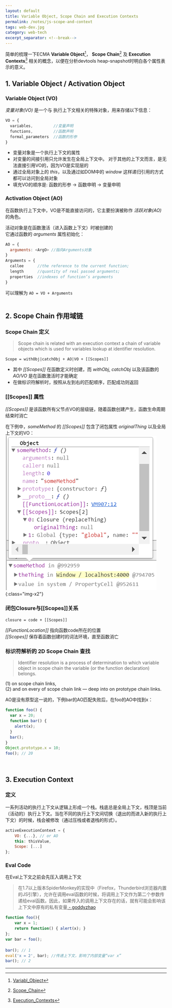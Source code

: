 ```yaml
---
layout: default
title: Variable Object, Scope Chain and Execution Contexts
permalink: /notes/js-scope-and-context
tags: web-dev.jpg
category: web-tech
excerpt_separator: <!--break-->
---
```


简单的梳理一下ECMA **Variable Object**[^1]， **Scope Chain**[^2] 及 **Execution Contexts**[^3] 相关的概念，以便在分析devtools heap-snapshot时明白各个属性表示的意义。

<!--break-->

## 1. Variable Object / Activation Object
### Variable Object (VO)   
*变量对象(VO)* 是一个与 执行上下文相关的特殊对象，用来存储以下信息：

```javascript
VO = {
  variables,         //变量声明
  functions,         //函数声明
  formal_parameters  //函数的形参
}
```
* 变量对象是一个执行上下文的属性
* 对变量的间接引用只允许发生在全局上下文中。 对于其他的上下文而言，是无法直接引用VO的，因为VO是实现层的
* 通过全局对象上的 *this*，以及通过如DOM中的 *window* 这样递归引用的方式都可以访问到全局对象
* 填充VO的顺序是: 函数的形参 -> 函数申明 -> 变量申明
<p></p>   

### Activation Object (AO)   
在函数执行上下文中，VO是不能直接访问的，它主要扮演被称作 *活跃对象(AO)* 的角色。  

活动对象是在函数激活（进入函数上下文）时被创建的   
它通过函数的 *arguments* 属性初始化：

```javascript
AO = { 
  arguments: <ArgO> //指向Arguments对象
}              
Arguments = {
  callee      //the reference to the current function;
  length      //quantity of real passed arguments;
  properties  //indexes of function’s arguments
}
```

可以理解为 `AO = VO + Arguments`  
<br>   

## 2. Scope Chain 作用域链
### Scope Chain 定义
> Scope chain is related with an execution context a chain of variable objects which is used for variables lookup at identifier resolution.    

`Scope = withObj|catchObj + AO|VO + [[Scopes]]`   

* 其中 *[[Scopes]]* 在函数定义时创建，而 *withObj*, *catchObj* 以及该函数的 *AO/VO* 是在函数激活时才能确定   
* 在做标识符解析时，按照从左到右的匹配顺序，匹配成功则返回 

### [[Scopes]] 属性
*[[Scopes]]* 是该函数所有父节点VO的层级链，随着函数创建产生，函数生命周期结束时消亡   

在下例中，*someMethod* 的 *[[Scopes]]* 包含了闭包属性 *originalThing* 以及全局上下文的VO：   
![alt文本](/assets/images/heapsnapshot1.png "title"){:class="img-x2"}   

### 闭包Closure与[[Scopes]]关系
`closure = code + [[Scopes]]`   

*[[FunctionLocation]]* 指向函数code所在的位置   
*[[Scopes]]* 保存着函数创建时的词法环境，直至函数消亡 

### 标识符解析的 2D Scope Chain 查找

> Identifier resolution is a process of determination to which variable object in scope chain the variable (or the function declaration) belongs. 

(1) on scope chain links,   
(2) and on every of scope chain link — deep into on prototype chain links. 

AO是没有原型这一说的，下例bar的AO匹配失败后，在foo的AO中找到x：
```javascript
function foo() {
  var x = 20;
  function bar() {
    alert(x);
  }
  bar();
}
Object.prototype.x = 10; 
foo(); // 20
```

<br>   

## 3. Execution Context
### 定义
一系列活动的执行上下文从逻辑上形成一个栈。栈底总是全局上下文，栈顶是当前（活动的）执行上下文。当在不同的执行上下文间切换（退出的而进入新的执行上下文）的时候，栈会被修改（通过压栈或者退栈的形式）。
```javascript
activeExecutionContext = {
    VO: {...}, // or AO
    this: thisValue,
    Scope: [...]
};
```

### Eval Code
在Eval上下文之前会先压入调用上下文

> 在1.7以上版本SpiderMonkey的实现中（Firefox，Thunderbird浏览器内置的JS引擎），允许在调用eval函数的时候，将调用上下文作为第二个参数传递给eval函数。因此，如果传入的调用上下文存在的话，就有可能会影响该上下文中原有的私有变量[ - goddyzhao](http://goddyzhao.tumblr.com/post/10020230352/execution-context)   

```javascript
function foo(){
    var x = 1;
    return function() { alert(x); }
};
var bar = foo();

bar(); // 1
eval('x = 2', bar); //传递上下文，影响了内部变量“var x”
bar(); // 2
```

---

[^1]: [Variabl_Object](http://dmitrysoshnikov.com/ecmascript/chapter-2-variable-object/)
[^2]: [Scope_Chain](http://dmitrysoshnikov.com/ecmascript/chapter-4-scope-chain/)
[^3]: [Execution_Contexts](http://dmitrysoshnikov.com/ecmascript/chapter-1-execution-contexts/)